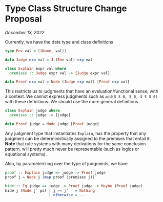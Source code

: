 # Type Class Structure Change Proposal
*December 13, 2022*

Currently, we have the data type and class definitions
```haskell
type Env val = [(Name, val)]

data Judge exp val = J (Env val) exp val

class Explain expr val where
  premises :: Judge expr val -> [Judge expr val]

data Proof exp val = Node (Judge exp val) [Proof exp val]

```
This restricts us to judgments that have an evaluation/functional sense, with a context. We cannot express judgments such as `add(S S 0, S 0, S S S 0)` with these definitions. We should use the more general definitions
```haskell
class Explain judge where
  premises :: judge -> [judge]

data Proof judge = Node judge [Proof judge]
```
Any judgment type that instantiates `Explain`, has the property that any judgment can be deterministically assigned to the premises that entail it. **Note** that rule systems with many derivations for the same conclusion pattern, will pretty much never be representable (such as logics or equational systems). 




Also, by parameterizing over the type of judgments, we have
```haskell
proof :: Explain judge => judge -> Proof judge
proof j = Node j (map proof (premises j))

hide :: Eq judge => judge -> Proof judge -> Maybe (Proof judge)
hide j (Node j' ps) | j == j'   = Nothing
                    | otherwise = ...
```